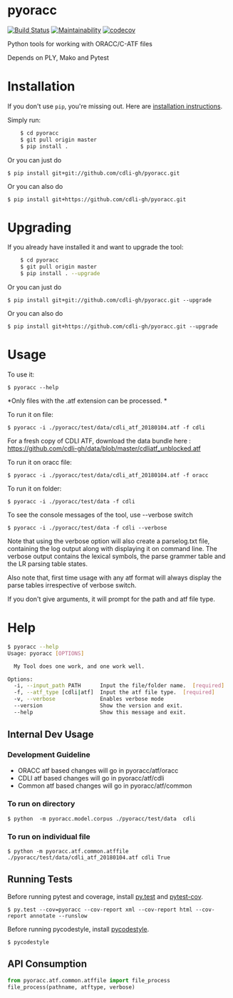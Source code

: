 pyoracc
=======

[![Build Status](https://travis-ci.org/oracc/pyoracc.svg?branch=master)](https://travis-ci.org/oracc/pyoracc) 
[![Maintainability](https://api.codeclimate.com/v1/badges/7244ac087b45146c5e3e/maintainability)](https://codeclimate.com/github/cdli-gh/pyoracc/maintainability)
[![codecov](https://codecov.io/gh/oracc/pyoracc/branch/master/graph/badge.svg)](https://codecov.io/gh/oracc/pyoracc)

Python tools for working with ORACC/C-ATF files

Depends on PLY, Mako and Pytest

# Installation

If you don't use `pip`, you're missing out.
Here are [installation instructions](https://pip.pypa.io/en/stable/installing/).

Simply run:

```bash
    $ cd pyoracc
    $ git pull origin master
    $ pip install .
```

Or you can just do

    $ pip install git+git://github.com/cdli-gh/pyoracc.git 

Or you can also do

    $ pip install git+https://github.com/cdli-gh/pyoracc.git 


# Upgrading

If you already have installed it and want to upgrade the tool:

```bash
    $ cd pyoracc
    $ git pull origin master
    $ pip install . --upgrade
```

Or you can just do

    $ pip install git+git://github.com/cdli-gh/pyoracc.git --upgrade

Or you can also do

    $ pip install git+https://github.com/cdli-gh/pyoracc.git --upgrade


# Usage

To use it:

    $ pyoracc --help

*Only files with the .atf extension can be processed.  *
 
To run it on file:

    $ pyoracc -i ./pyoracc/test/data/cdli_atf_20180104.atf -f cdli

For a fresh copy of CDLI ATF, download the data bundle here : https://github.com/cdli-gh/data/blob/master/cdliatf_unblocked.atf

To run it on oracc file:

    $ pyoracc -i ./pyoracc/test/data/cdli_atf_20180104.atf -f oracc

To run it on folder:

    $ pyoracc -i ./pyoracc/test/data -f cdli

To see the console messages of the tool, use --verbose switch

    $ pyoracc -i ./pyoracc/test/data -f cdli --verbose
    
Note that using the verbose option will also create a parselog.txt file, 
containing the log output along with displaying it on command line. 
The verbose output contains the lexical symbols, the parse grammer table
and the LR parsing table states.

Also note that, first time usage with any atf format will always display 
the parse tables irrespective of verbose switch.

If you don't give arguments, it will prompt for the path and atf file type.  

# Help

```bash
$ pyoracc --help
Usage: pyoracc [OPTIONS]

  My Tool does one work, and one work well.

Options:
  -i, --input_path PATH      Input the file/folder name.  [required]
  -f, --atf_type [cdli|atf]  Input the atf file type.  [required]
  -v, --verbose              Enables verbose mode
  --version                  Show the version and exit.
  --help                     Show this message and exit.

```

## Internal Dev Usage

### Development Guideline

* ORACC atf based changes will go in pyoracc/atf/oracc
* CDLI atf based changes will go in pyoracc/atf/cdli
* Common atf based changes will go in pyoracc/atf/common

### To run on directory

    $ python  -m pyoracc.model.corpus ./pyoracc/test/data  cdli

### To run on individual file

    $ python -m pyoracc.atf.common.atffile ./pyoracc/test/data/cdli_atf_20180104.atf cdli True

## Running Tests

Before running pytest and coverage, install [py.test](https://docs.pytest.org/en/latest/getting-started.html) and [pytest-cov](https://pypi.org/project/pytest-cov/).

    $ py.test --cov=pyoracc --cov-report xml --cov-report html --cov-report annotate --runslow

Before running pycodestyle, install [pycodestyle](https://pypi.org/project/pycodestyle/).

    $ pycodestyle

## API Consumption

```python
from pyoracc.atf.common.atffile import file_process
file_process(pathname, atftype, verbose)
```
